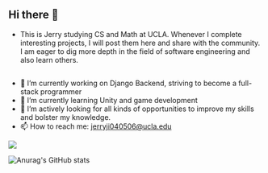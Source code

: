 ## Hi there 👋

* This is Jerry studying CS and Math at UCLA. Whenever I complete interesting projects, I will post them here and share with the community. I am eager to dig more depth in the field of software engineering and also learn others. 

## 
- 🔭 I’m currently working on Django Backend, striving to become a full-stack programmer
- 🌱 I’m currently learning Unity and game development
- 🤔 I’m actively looking for all kinds of opportunities to improve my skills and bolster my knowledge.
- 📫 How to reach me: jerryji040506@ucla.edu

![](https://komarev.com/ghpvc/?username=JJerryJi)


![Anurag's GitHub stats](https://github-readme-stats.vercel.app/api?username=JJerryJi&count_private=true&show_icons=true&theme=transparent)




<!--
**JJerryJi/JJerryJi** is a ✨ _special_ ✨ repository because its `README.md` (this file) appears on your GitHub profile.

Here are some ideas to get you started:

- 🔭 I’m currently working on ...
- 🌱 I’m currently learning ...
- 👯 I’m looking to collaborate on ...
- 🤔 I’m looking for help with ...
- 💬 Ask me about ...
- 📫 How to reach me: ...
- 😄 Pronouns: ...
- ⚡ Fun fact: ...
-->
